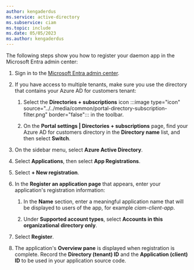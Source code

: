 ```yaml
---
author: kengaderdus
ms.service: active-directory
ms.subservice: ciam
ms.topic: include
ms.date: 05/05/2023
ms.author: kengaderdus
---
```


The following steps show you how to register your daemon app in the Microsoft Entra admin center:

1.  Sign in to the [Microsoft Entra admin center](https://entra.microsoft.com/).

1. If you have access to multiple tenants, make sure you use the directory that contains your Azure AD for customers tenant:
    
    1. Select the **Directories + subscriptions** icon :::image type="icon" source="../../media/common/portal-directory-subscription-filter.png" border="false"::: in the toolbar. 
    
    1. On the **Portal settings | Directories + subscriptions** page, find your Azure AD for customers directory in the **Directory name** list, and then select **Switch**. 

1. On the sidebar menu, select **Azure Active Directory**.

1. Select **Applications**, then select **App Registrations**.

1. Select **+ New registration**.

1. In the **Register an application page** that appears, enter your application's registration information:
    
    1. In the **Name** section, enter a meaningful application name that will be displayed to users of the app, for example *ciam-client-app*.
    
    1. Under **Supported account types**, select **Accounts in this organizational directory only**.

1. Select **Register**.

1. The application's **Overview pane** is displayed when registration is complete. Record the **Directory (tenant) ID** and the **Application (client) ID** to be used in your application source code.

<!--No redirect URI in daemon apps? -->